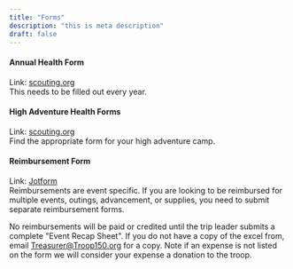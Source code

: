 ```yaml
---
title: "Forms"
description: "this is meta description"
draft: false
---
```




#### Annual Health Form
Link: [scouting.org](https://filestore.scouting.org/filestore/HealthSafety/pdf/680-001_ABC.pdf)
<br>
This needs to be filled out every year.
#### High Adventure Health Forms
Link: [scouting.org](https://www.scouting.org/health-and-safety/ahmr/)
<br>
Find the appropriate form for your high adventure camp.
#### Reimbursement Form
Link: [Jotform](https://form.jotform.com/Troop150/troop-150-reimbursement-form)
<br>
Reimbursements are event specific.  If you are looking to be reimbursed for multiple events, outings, advancement, or supplies, you need to submit separate reimbursement forms.

No reimbursements will be paid or credited until the trip leader submits a complete "Event Recap Sheet". If you do not have a copy of the excel from, email Treasurer@Troop150.org for a copy.  Note if an expense is not listed on the form we will consider your expense a donation to the troop.